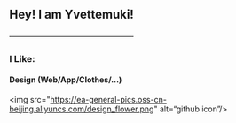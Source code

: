 ## Hey! I am Yvettemuki!
————————————————

### I Like: 

#### Design (Web/App/Clothes/...)

<img src="https://ea-general-pics.oss-cn-beijing.aliyuncs.com/design_flower.png"
     alt=“github icon”/>
